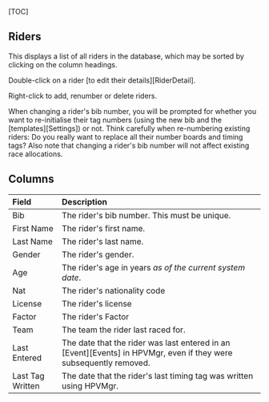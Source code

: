 [TOC]

## Riders

This displays a list of all riders in the database, which may be sorted by clicking on the column headings.

Double-click on a rider [to edit their details][RiderDetail].

Right-click to add, renumber or delete riders.

When changing a rider's bib number, you will be prompted for whether you want to re-initialise their tag numbers (using the new bib and the [templates][Settings]) or not.  Think carefully when re-numbering existing riders: Do you really want to replace all their number boards and timing tags?  Also note that changing a rider's bib number will not affect existing race allocations.

## Columns

Field|Description
:----|:----------
Bib|The rider's bib number.  This must be unique.
First Name|The rider's first name.
Last Name|The rider's last name.
Gender|The rider's gender.
Age|The rider's age in years *as of the current system date*.
Nat|The rider's nationality code
License|The rider's license
Factor|The rider's Factor
Team|The team the rider last raced for.
Last Entered|The date that the rider was last entered in an [Event][Events] in HPVMgr, even if they were subsequently removed.
Last Tag Written|The date that the rider's last timing tag was written using HPVMgr.
